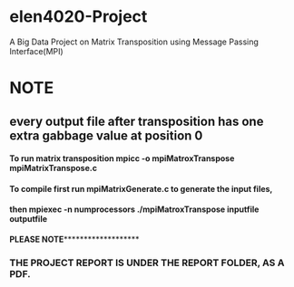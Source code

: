 # elen4020-Project

A Big Data Project on Matrix Transposition using Message Passing Interface(MPI)

# NOTE 

## every output file after transposition has one extra gabbage value at position 0

#### To run matrix transposition mpicc -o mpiMatroxTranspose mpiMatrixTranspose.c
#### To compile  first run mpiMatrixGenerate.c to generate the input files,
#### then mpiexec -n numprocessors ./mpiMatroxTranspose inputfile outputfile

**************PLEASE NOTE*********************************

### THE PROJECT REPORT IS UNDER THE REPORT FOLDER, AS A PDF.
